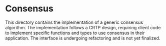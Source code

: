 # Consensus

This directory contains the implementation of a
generic consensus algorithm. The implementation
follows a CRTP design, requiring client code to implement
specific functions and types to use consensus in their
application. The interface is undergoing refactoring and
is not yet finalized.
